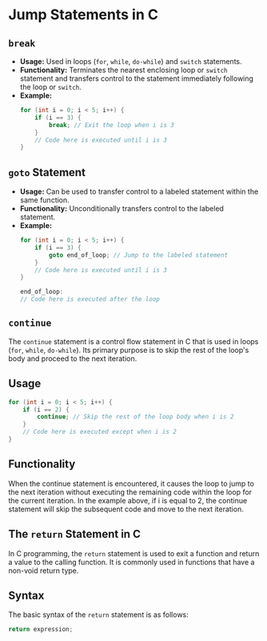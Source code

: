 # Jump Statements in C

## `break`

- **Usage:** Used in loops (`for`, `while`, `do-while`) and `switch` statements.
- **Functionality:** Terminates the nearest enclosing loop or `switch` statement and transfers control to the statement immediately following the loop or `switch`.
- **Example:**
  ```c
  for (int i = 0; i < 5; i++) {
      if (i == 3) {
          break; // Exit the loop when i is 3
      }
      // Code here is executed until i is 3
  }


## `goto` Statement

- **Usage:** Can be used to transfer control to a labeled statement within the same function.
- **Functionality:** Unconditionally transfers control to the labeled statement.
- **Example:**
  ```c
  for (int i = 0; i < 5; i++) {
      if (i == 3) {
          goto end_of_loop; // Jump to the labeled statement
      }
      // Code here is executed until i is 3
  }

  end_of_loop:
  // Code here is executed after the loop

## `continue` 

The `continue` statement is a control flow statement in C that is used in loops (`for`, `while`, `do-while`). Its primary purpose is to skip the rest of the loop's body and proceed to the next iteration.

## Usage

```c
for (int i = 0; i < 5; i++) {
    if (i == 2) {
        continue; // Skip the rest of the loop body when i is 2
    }
    // Code here is executed except when i is 2
}
```
## Functionality 

When the continue statement is encountered, it causes the loop to jump to the next iteration without executing the remaining code within the loop for the current iteration. In the example above, if i is equal to 2, the continue statement will skip the subsequent code and move to the next iteration.

## The `return` Statement in C

In C programming, the `return` statement is used to exit a function and return a value to the calling function. It is commonly used in functions that have a non-void return type.

## Syntax

The basic syntax of the `return` statement is as follows:

```c
return expression;
